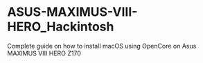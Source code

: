# ASUS-MAXIMUS-VIII-HERO_Hackintosh
Complete guide on how to install macOS using OpenCore on Asus MAXIMUS VIII HERO Z170
